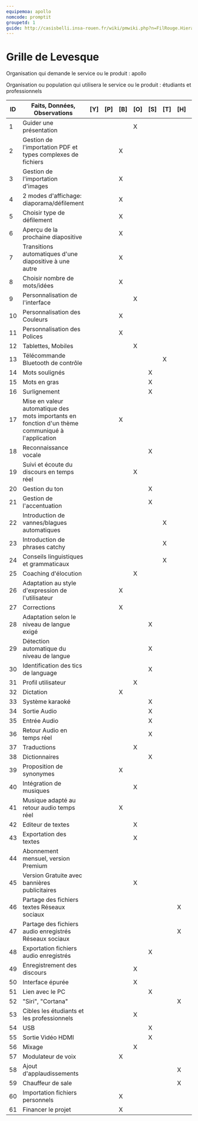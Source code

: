 ```yaml
---
equipemoa: apollo
nomcode: promptit
groupetd: 1
guide: http://casisbelli.insa-rouen.fr/wiki/pmwiki.php?n=FilRouge.HierachiserBesoins
---
```


# Grille de Levesque

Organisation qui demande le service ou le produit : apollo

Organisation ou population qui utilisera le service ou le produit : étudiants et professionnels

| ID | Faits, Données, Observations | [Y] | [P] | [B] | [O] | [S] | [T] | [H] | [R] |
|----|------------------------------|----------|----------|--------|-------------|----------|----------|-----------|------------|
|1| Guider une présentation                                                                             | | | |X| | | | | 				
|2|	Gestion de l'importation PDF et types complexes de fichiers                                         | | |X| | | | |1|
|3|	Gestion de l'importation d'images                                                                   |	|	|X| | | | |1|
|4|	2 modes d'affichage: diaporama/défilement                                                           |	|	|X| |	| | |5|
|5|	Choisir type de défilement                                                                          | | |X| |	| | |9|
|6|	Aperçu de la prochaine diapositive            	                                                    | | |X| |	| | |9|
|7|	Transitions automatiques d'une diapositive à une autre                                              | | |X| | | | |9|				
|8| Choisir nombre de mots/idées	                                                                      | | |X| |	| | |9|
|9|	Personnalisation de l'interface                                                                     | | | |X| | | | |					
|10|	Personnalisation des Couleurs                                                                     | | |X| | | | |9|	
|11|	Personnalisation des Polices	                                                                    | | |X| |	| | |9|
|12|  Tablettes, Mobiles	                                                                              | | |	|X|	| | | |
|13|	Télécommande Bluetooth de contrôle                                                               	| | |	| |	|X| |12|
|14|	Mots soulignés	                                                                                  | | | | |X| | |17|
|15|	Mots en gras                                                                                     	| | |	| |X| | |17|
|16|	Surlignement                                                                                      | | | | |X| | |17|			
|17|	Mise en valeur automatique des mots importants en fonction d'un thème communiqué à l'application  | | |X| | | | |9 |	
|18|	Reconnaissance vocale                                                                             | | | | |X| | |32|				
|19|	Suivi et écoute du discours en temps réel                                                         | | | |X| | | |  |		
|20|	Gestion du ton	                                                                                  | | |	| |X| | |25|	
|21|	Gestion de l'accentuation                                                                         | | |	| |X| | |25|	
|22|	Introduction de vannes/blagues automatiques	                                                      | | | | |	|X| |42|
|23|	Introduction de phrases catchy	                                                                  | | |	| |	|X| |42|
|24|	Conseils linguistiques et grammaticaux		                                                        | | |	| | |X| |25|
|25|	Coaching d'élocution                                                                             	| | | |X|	| | |  |			
|26|	Adaptation au style d'expression de l'utilisateur                                               	| | |X| |	| | |31|
|27|	Corrections	                                                                                      | | |X| |	| | |42|						
|28|	Adaptation selon le niveau de langue exigé	                                                      | | |	| |X| | |26|
|29|	Détection automatique du niveau de langue	                                                        | | | | |X| | |26|		
|30|	Identification des tics de language                                                              	| | |	| |X| | |26|					
|31|	Profil utilisateur                                                                               	| | | |X|	| | | |
|32|	Dictation                                                                                         | | |X| |	| | |42|
|33|	Système karaoké                                                                                   | | | | |X| | |9/17 |				
|34|	Sortie Audio                                                                                      | | | | |X| | | 19 |				
|35|	Entrée Audio                                                                                      | | | | |X| | |49 |				
|36|	Retour Audio en temps réel                                                                        | | | | |X| | |19 |	
|37|	Traductions                                                                                       | | |	|X| | | | |						
|38|	Dictionnaires                                                                                    	| | |	| |X| | |27/37|
|39|	Proposition de synonymes	                                                                        | | |X| | | | |42|
|40|	Intégration de musiques		                                                                        | | |	|X| | | |  |
|41|	Musique adapté au retour audio temps réel		                                                      | | |X| |	| | |40|
|42|	Editeur de textes                                                                               	| | | |X| | | | |
|43|	Exportation des textes	                                                                          | | |	|X| | | | |
|44|	Abonnement mensuel, version Premium                                                             	| | | | |	| | | |
|45|	Version Gratuite avec bannières publicitaires                                                   	| | |	|X|	| | | |
|46|	Partage des fichiers textes Réseaux sociaux		                                                    | | | | |	| |X| |
|47|	Partage des fichiers audio enregistrés Réseaux sociaux	                                          | | |	| |	| |X| |					
|48|	Exportation fichiers audio enregistrés		                                                        | | |	| |X| | |49|	
|49|	Enregistrement des discours			                                                                  | | |	|X|	| | | |					
|50|	Interface épurée			                                                                           	| | |	|X|	| | | |					
|51|	Lien avec le PC		                                                                                | | |	| |X| | |48/43|				
|52|	"Siri", "Cortana"	                                                                                | | |	| |	| |X| |						
|53|	Cibles les étudiants et les professionnels	                                                      | | |	|X|	| | | |					
|54|	USB		                                                                                            | | |	| |X| | |51|				
|55|	Sortie Vidéo HDMI	                                                                               	| | |	| |X| | |34|		
|56|	Mixage	                                                                                          | | |	|X|	| | |57|				
|57|	Modulateur de voix	                                                                              | | |X| |	| | |34|	
|58|	Ajout d'applaudissements	                                                                        | | |	| | | |X|  |	
|59|	Chauffeur de sale	                                                                                | | |	| |	| |X|  |					
|60|	Importation fichiers personnels                                                                   | | |X| | | | | 1| 
|61|	Financer le projet                                                                                | | |X| | | | | 1| 
